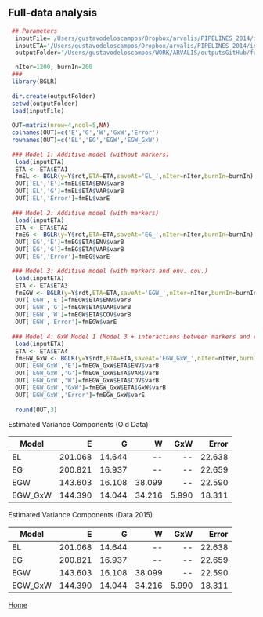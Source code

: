 ## Full-data  analysis

```R
 ## Parameters
  inputFile='/Users/gustavodeloscampos/Dropbox/arvalis/PIPELINES_2014/input/standardized_data.RData'
  inputETA='/Users/gustavodeloscampos/Dropbox/arvalis/PIPELINES_2014/input/ETA.RData'
  outputFolder='/Users/gustavodeloscampos/WORK/ARVALIS/outputsGitHub/full_data_models/'

  nIter=1200; burnIn=200
 ###
 library(BGLR)
 
 dir.create(outputFolder) 
 setwd(outputFolder)
 load(inputFile)
 
 OUT=matrix(nrow=4,ncol=5,NA)
 colnames(OUT)=c('E','G','W','GxW','Error')
 rownames(OUT)=c('EL','EG','EGW','EGW_GxW')
 
 ### Model 1: Additive model (without markers)
  load(inputETA)
  ETA <- ETA$ETA1
  fmEL <- BGLR(y=Y$rdt,ETA=ETA,saveAt='EL_',nIter=nIter,burnIn=burnIn)
  OUT['EL','E']=fmEL$ETA$ENV$varB
  OUT['EL','G']=fmEL$ETA$VAR$varB
  OUT['EL','Error']=fmEL$varE
 
 ### Model 2: Additive model (with markers)
  load(inputETA)
  ETA <- ETA$ETA2
  fmEG <- BGLR(y=Y$rdt,ETA=ETA,saveAt='EG_',nIter=nIter,burnIn=burnIn)
  OUT['EG','E']=fmEG$ETA$ENV$varB
  OUT['EG','G']=fmEG$ETA$VAR$varB
  OUT['EG','Error']=fmEG$varE

 ### Model 3: Additive model (with markers and env. cov.)
  load(inputETA)
  ETA <- ETA$ETA3
  fmEGW <- BGLR(y=Y$rdt,ETA=ETA,saveAt='EGW_',nIter=nIter,burnIn=burnIn)
  OUT['EGW','E']=fmEGW$ETA$ENV$varB
  OUT['EGW','G']=fmEGW$ETA$VAR$varB
  OUT['EGW','W']=fmEGW$ETA$COV$varB
  OUT['EGW','Error']=fmEGW$varE
  
 ### Model 4: GxW Model 1 (Model 3 + interactions between markers and env. covariates)
  load(inputETA)
  ETA <- ETA$ETA4
  fmEGW_GxW <- BGLR(y=Y$rdt,ETA=ETA,saveAt='EGW_GxW_',nIter=nIter,burnIn=burnIn)
  OUT['EGW_GxW','E']=fmEGW_GxW$ETA$ENV$varB
  OUT['EGW_GxW','G']=fmEGW_GxW$ETA$VAR$varB
  OUT['EGW_GxW','W']=fmEGW_GxW$ETA$COV$varB
  OUT['EGW_GxW','GxW']=fmEGW_GxW$ETA$GxW$varB
  OUT['EGW_GxW','Error']=fmEGW_GxW$varE
  
  round(OUT,3)
```
 
Estimated Variance Components (Old Data)


| Model     | E    |  G     | W    | GxW   | Error |
| --------- |-----:| -----:| -----:| -----:| -----:| 
EL      | 201.068  | 14.644  |     --  |    --  | 22.638 | 
EG      |  200.821 |  16.937  |     --  |    --  | 22.659 | 
EGW      | 143.603 |  16.108 |  38.099 |     --  | 22.590 | 
EGW_GxW  | 144.390  | 14.044 |  34.216 |  5.990 |  18.311 | 


 
Estimated Variance Components (Data 2015)


| Model     | E    |  G     | W    | GxW   | Error |
| --------- |-----:| -----:| -----:| -----:| -----:| 
EL      | 201.068  | 14.644  |     --  |    --  | 22.638 | 
EG      |  200.821 |  16.937  |     --  |    --  | 22.659 | 
EGW      | 143.603 |  16.108 |  38.099 |     --  | 22.590 | 
EGW_GxW  | 144.390  | 14.044 |  34.216 |  5.990 |  18.311 | 

[Home](https://github.com/gdlc/ARVALIS/blob/master/README.md)
